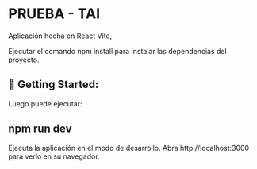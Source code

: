 # PRUEBA - TAI

Aplicación hecha en React Vite,

Ejecutar el comando npm install para instalar las dependencias del proyecto.

<h2>🚀 Getting Started:</h2>

Luego puede ejecutar:

<h2>npm run dev</h2>
Ejecuta la aplicación en el modo de desarrollo.
Abra http://localhost:3000 para verlo en su navegador.
